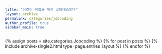 ```yaml
---
title: "이것이 취업을 위한 코딩테스트다"
layout: archive
permalink: categories/jobcoding
author_profile: true
sidebar_main: true
---
```


{% assign posts = site.categories.Jobcoding %}
{% for post in posts %} {% include archive-single2.html type=page.entries_layout %} {% endfor %}
